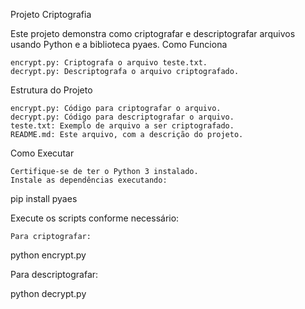Projeto Criptografia

Este projeto demonstra como criptografar e descriptografar arquivos usando Python e a biblioteca pyaes.
Como Funciona

    encrypt.py: Criptografa o arquivo teste.txt.
    decrypt.py: Descriptografa o arquivo criptografado.

Estrutura do Projeto

    encrypt.py: Código para criptografar o arquivo.
    decrypt.py: Código para descriptografar o arquivo.
    teste.txt: Exemplo de arquivo a ser criptografado.
    README.md: Este arquivo, com a descrição do projeto.
    
Como Executar

    Certifique-se de ter o Python 3 instalado.
    Instale as dependências executando:

pip install pyaes

Execute os scripts conforme necessário:

    Para criptografar:

python encrypt.py

Para descriptografar:

python decrypt.py

